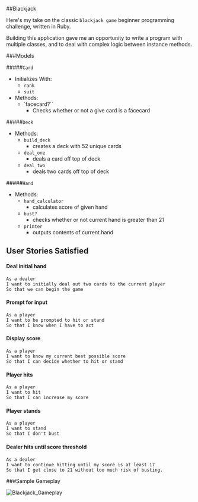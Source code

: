 ##Blackjack

Here's my take on the classic `blackjack game` beginner programming challenge, written in Ruby.

Building this application gave me an opportunity to write a program with multiple classes, and to deal with complex logic between instance methods.

###Models

#####`Card`
* Initializes With:
  * `rank`
  * `suit`
* Methods:
  * `facecard?``
    * Checks whether or not a give card is a facecard

#####`Deck`
* Methods:
  * `build_deck`
    * creates a deck with 52 unique cards
  * `deal_one`
    * deals a card off top of deck
  * `deal_two`
    * deals two cards off top of deck

#####`Hand`
* Methods:
  * `hand_calculator`
    * calculates score of given hand
  * `bust?`
    * checks whether or not current hand is greater than 21
  * `printer`
    * outputs contents of current hand

## User Stories Satisfied

#### Deal initial hand

```no-highlight
As a dealer
I want to initially deal out two cards to the current player
So that we can begin the game
```

#### Prompt for input

```no-highlight
As a player
I want to be prompted to hit or stand
So that I know when I have to act
```

#### Display score

```no-highlight
As a player
I want to know my current best possible score
So that I can decide whether to hit or stand
```

#### Player hits

```no-highlight
As a player
I want to hit
So that I can increase my score
```

#### Player stands

```no-highlight
As a player
I want to stand
So that I don't bust
```

#### Dealer hits until score threshold

```no-highlight
As a dealer
I want to continue hitting until my score is at least 17
So that I get close to 21 without too much risk of busting.
```

###Sample Gameplay

![Blackjack_Gameplay](http://gdurl.com/R_Uv)
